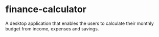 # finance-calculator
A desktop application that enables the users to calculate their monthly budget from income, expenses and savings.
